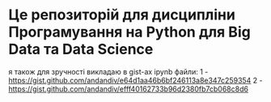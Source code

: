 # Це репозиторій для дисципліни Програмування на Python для Big Data та Data Science

я також для зручності викладаю в gist-ах ipynb файли:
    1 - https://gist.github.com/andandiv/e64d1aa46b6bf246113a8e347c259354
    2 - https://gist.github.com/andandiv/efff40162733b96d2380fb7cb068c8d6
